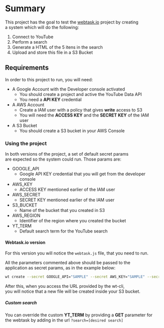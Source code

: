 # Summary

This project has the goal to test the [webtask.io](https://webtask.io) project by creating  
a system which will do the following:  

1. Connect to YouTube
2. Perform a search
3. Generate a HTML of the 5 itens in the search
4. Upload and store this file in a S3 Bucket

## Requirements

In order to this project to run, you will need:

- A Google Account with the Developer console activated
  - You should create a project and active the YouTube Data API
  - You need a **API KEY** credential
- A AWS Account
  - Create a IAM user with a policy that gives **write** access to S3
  - You will need the **ACCESS KEY** and the **SECRET KEY** of the IAM user
- A S3 Bucket
  - You should create a S3 bucket in your AWS Console

### Using the project

In both versions of the project, a set of default secret params  
are expected so the system could run. Those params are:

- GOOGLE_API
  - Google API KEY credential that you will get from the developer console
- AWS_KEY
  - ACCESS KEY mentioned earlier of the IAM user
- AWS_SECRET
  - SECRET KEY mentioned earlier of the IAM user
- S3_BUCKET
  - Name of the bucket that you created in S3
- AWS_REGION
  - Identifier of the region where you created the bucket
- YT_TERM
  - Default search term for the YouTube search

#### Webtask.io version

For this version you will notice the ```webtask.js``` file, that you need to run.


All the parameters commented above should be passed to the  
application as secret params, as in the example below:

```bash
wt create --secret GOOGLE_API="SAMPLE" --secret AWS_KEY="SAMPLE" --secret AWS_SECRET="SAMPLE" --secret S3_BUCKET="SAMPLE" --secret YT_TERM="surfboards" --secret AWS_REGION="us-east-1" webtask.js
```

After this, when you access the URL provided by the wt-cli,  
you will notice that a new file will be created inside your S3 bucket.

##### Custom search

You can override the custom **YT_TERM** by providing a **GET** parameter for the webtask by adding in the url ```?search=[desired search]```
